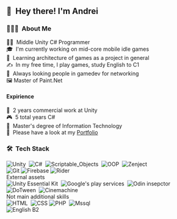 ## 👋 &nbsp;Hey there! I'm Andrei

### 👨🏻‍💻 &nbsp;About Me

🧑‍💻 &nbsp;Middle Unity С# Programmer\
🎓 &nbsp;I'm currently working on mid-core mobile idle games\
🌱 &nbsp;Learning architecture of games as a project in general\
✍️ &nbsp;In my free time, I play games, study English to C1\
💬 &nbsp;Always looking people in gamedev for networking\
🖼️ Master of Paint.Net

#### Expirience
👴 &nbsp;2 years commercial work at Unity\
🎮 &nbsp;5 total years C#\
💬 &nbsp;Master's degree of Information Technology\
📄 &nbsp;Please have a look at my [Portfolio](https://mega.nz/file/wMVSSb6D#FXHTYIViDNLKWvvQ1hP0gv9F0FR7zBPMR86Z14Rb5IE)

### 🛠 &nbsp;Tech Stack

![Unity](https://img.shields.io/badge/-Unity-333333?style=flat&logo=Unity)&nbsp;
![C#](https://img.shields.io/badge/-Csharp-16188F?style=flat&logo=Csharp)&nbsp;
![Scriptable_Objects](https://img.shields.io/badge/-Scriptable_Objects-16188F?style=flat)&nbsp;
![OOP](https://img.shields.io/badge/-OOP-96488F?style=flat&)&nbsp;
![Zenject](https://img.shields.io/badge/-Zenject-74B21A?style=flat&logo=zenject)\
![Git](https://img.shields.io/badge/-Git-333333?style=flat&logo=git)
![Firebase](https://img.shields.io/badge/-Firebase-333333?style=flat&logo=Firebase)
![Rider](https://img.shields.io/badge/-Rider-333333?style=flat&logo=Rider)&nbsp;\
External assets\
![Unity Essential Kit](https://img.shields.io/badge/-Unity_Essential_Kit-333333?style=flat)&nbsp;
![Google's play services](https://img.shields.io/badge/-Google's_play_services-333333?style=flat)&nbsp;
![Odin insepctor](https://img.shields.io/badge/-Odin_insepctor-333333?style=flat&)&nbsp;
![DoTween](https://img.shields.io/badge/-DoTween-333333?style=flat)&nbsp;
![Cinemachine](https://img.shields.io/badge/-Cinemachine-AD1010?style=flat&logo=Cinemachine)\
Not main additional skills\
![HTML](https://img.shields.io/badge/-HTML-333333?style=flat&logo=HTML5)&nbsp;
![CSS](https://img.shields.io/badge/-CSS-333333?style=flat&logo=CSS3&logoColor=1572B6)
![PHP](https://img.shields.io/badge/-PHP-333333?style=flat&logo=PHP)&nbsp;
![Mssql](https://img.shields.io/badge/-Mssql-333333?style=flat&logo=CSS3&logoColor=1572B6)\
![English B2](https://img.shields.io/badge/-English_B2-333333?style=flat&logoColor=1572B6)
##
